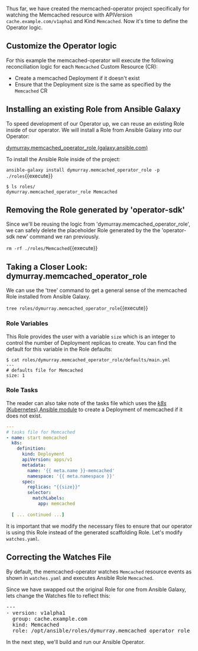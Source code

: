 Thus far, we have created the memcached-operator project specifically for watching the
Memcached resource with APIVersion `cache.example.com/v1apha1` and Kind
`Memcached`.  Now it's time to define the Operator logic.

## Customize the Operator logic

For this example the memcached-operator will execute the following
reconciliation logic for each `Memcached` Custom Resource (CR):
- Create a memcached Deployment if it doesn't exist
- Ensure that the Deployment size is the same as specified by the `Memcached`
CR

## Installing an existing Role from Ansible Galaxy

To speed development of our Operator up, we can reuse an existing Role inside of our
operator. We will install a Role from Ansible Galaxy into our Operator: 

[dymurray.memcached_operator_role (galaxy.ansible.com)](https://galaxy.ansible.com/dymurray/memcached_operator_role)

To install the Ansible Role inside of the project:

`ansible-galaxy install dymurray.memcached_operator_role -p ./roles`{{execute}}

```
$ ls roles/
dymurray.memcached_operator_role Memcached
```

## Removing the Role generated by 'operator-sdk'
Since we'll be reusing the logic from 'dymurray.memcached_operator_role', we can safely delete the placeholder Role generated by the the 'operator-sdk new' command we ran previously.

`rm -rf ./roles/Memcached`{{execute}}


## Taking a Closer Look: dymurray.memcached_operator_role

We can use the 'tree' command to get a general sense of the memcached Role installed from Ansible Galaxy.

`tree roles/dymurray.memcached_operator_role`{{execute}}


### Role Variables
This Role provides the user with a variable `size` which is an integer to
control the number of Deployment replicas to create. You can find the default for this
variable in the Role defaults:

```
$ cat roles/dymurray.memcached_operator_role/defaults/main.yml
---
# defaults file for Memcached
size: 1
```

### Role Tasks
The reader can also take note of the tasks file which uses the [_k8s_ (Kubernetes) Ansible module](https://docs.ansible.com/ansible/latest/modules/k8s_module.html)
 to create a Deployment of memcached if it does not exist.

```yaml
---
# tasks file for Memcached
- name: start memcached
  k8s:
    definition:
      kind: Deployment
      apiVersion: apps/v1
      metadata:
        name: '{{ meta.name }}-memcached'
        namespace: '{{ meta.namespace }}'
      spec:
        replicas: "{{size}}"
        selector:
          matchLabels:
            app: memcached
  
  [ ... continued ...]
```

It is important that we modify the necessary files to ensure that our operator
is using this Role instead of the generated scaffolding Role. Let's
modify `watches.yaml`.

## Correcting the Watches File

By default, the memcached-operator watches `Memcached` resource events as shown
in `watches.yaml` and executes Ansible Role `Memcached`. 

Since we have swapped out the original Role for one from Ansible Galaxy, lets change the Watches file to reflect this:

<pre class="file"
 data-filename="/root/tutorial/memcached-operator/watches.yaml"
  data-target="replace">
---
- version: v1alpha1
  group: cache.example.com
  kind: Memcached
  role: /opt/ansible/roles/dymurray.memcached_operator_role
</pre>

In the next step, we'll build and run our Ansible Operator.
